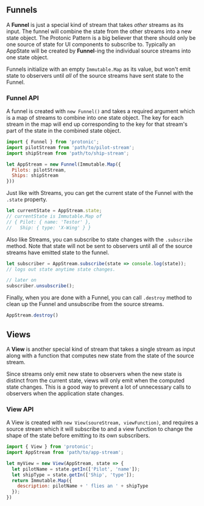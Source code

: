 ## Funnels
A **Funnel** is just a special kind of stream that takes *other* streams as its input. The funnel will combine the state from the other streams into a new state object. The Protonic Pattern is a big believer that there should only be one source of state for UI components to subscribe to. Typically an AppState will be created by **Funnel**-ing the individual source streams into one state object.

Funnels initialize with an empty `Immutable.Map` as its value, but won't emit state to observers until *all* of the source streams have sent state to the Funnel.

### Funnel API
A funnel is created with `new Funnel()` and takes a required argument which is a map of streams to combine into one state object. The key for each stream in the map will end up corresponding to the key for that stream's part of the state in the combined state object.

```javascript
import { Funnel } from 'protonic';
import pilotStream from 'path/to/pilot-stream';
import shipStream from 'path/to/ship-stream';

let AppStream = new Funnel(Immutable.Map({
  Pilots: pilotStream,
  Ships: shipStream
}))
```

Just like with Streams, you can get the current state of the Funnel with the `.state` property.

```javascript
let currentState = AppStream.state;
// currentState is Immutable.Map of
// { Pilot: { name: 'Testor' },
//   Ship: { type: 'X-Wing' } }
```

Also like Streams, you can subscribe to state changes with the `.subscribe` method. Note that state will not be sent to observers until all of the source streams have emitted state to the funnel.

```javascript
let subscriber = AppStream.subscribe(state => console.log(state));
// logs out state anytime state changes.

// later on
subscriber.unsubscribe();
```

Finally, when you are done with a Funnel, you can call `.destroy` method to clean up the Funnel and unsubscribe from the source streams.

```javascript
AppStream.destroy()
```

## Views
A **View** is another special kind of stream that takes a single stream as input along with a function that computes new state from the state of the source stream.

Since streams only emit new state to observers when the new state is distinct from the current state, views will only emit when the computed state changes. This is a good way to prevent a lot of unnecessary calls to observers when the application state changes.

### View API
A View is created with `new View(soureStream, viewFunction)`, and requires a source stream which it will subscribe to and a view function to change the shape of the state before emitting to its own subscribers.

```javascript
import { View } from 'protonic';
import AppStream from 'path/to/app-stream';

let myView = new View(AppStream, state => {
  let pilotName = state.getIn(['Pilot', 'name']);
  let shipType = state.getIn(['Ship', 'type']);
  return Immutable.Map({
    description: pilotName + ' flies an ' + shipType
  });
})
```
